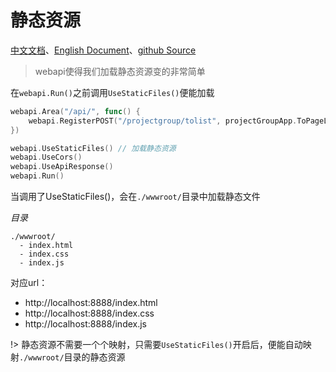 # 静态资源
[中文文档](https://farseer-go.github.io/doc/)、[English Document](https://farseer-go.github.io/doc/#/en-us/)、[github Source](https://github.com/farseer-go/webapi)

> webapi使得我们加载静态资源变的非常简单

在`webapi.Run()`之前调用`UseStaticFiles()`便能加载

```go
webapi.Area("/api/", func() {
    webapi.RegisterPOST("/projectgroup/tolist", projectGroupApp.ToPageList, "pageSize", "pageIndex")
})

webapi.UseStaticFiles() // 加载静态资源
webapi.UseCors()
webapi.UseApiResponse()
webapi.Run()
```

当调用了UseStaticFiles()，会在`./wwwroot/`目录中加载静态文件

_目录_
```
./wwwroot/
  - index.html
  - index.css
  - index.js
```
对应url：
- http://localhost:8888/index.html
- http://localhost:8888/index.css
- http://localhost:8888/index.js

!> 静态资源不需要一个个映射，只需要`UseStaticFiles()`开启后，便能自动映射`./wwwroot/`目录的静态资源